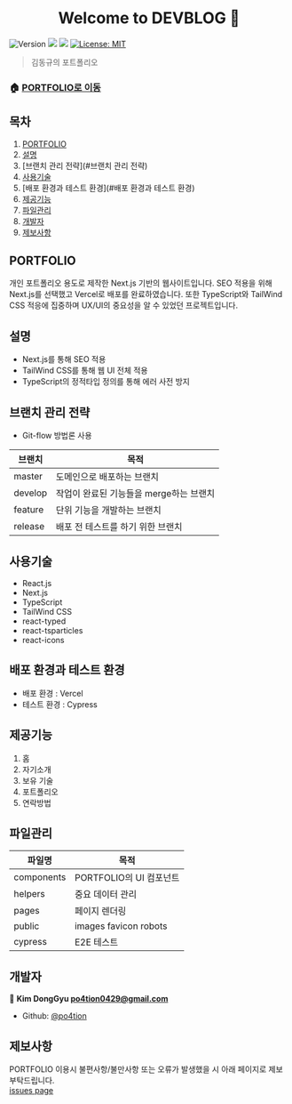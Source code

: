 <h1 align="center">Welcome to DEVBLOG 👋</h1>
<p>
  <img alt="Version" src="https://img.shields.io/badge/version-1.0.0-blue.svg?cacheSeconds=2592000" />
  <img src="https://img.shields.io/badge/yarn-%3E%3D1.22.5-blue.svg" />
  <img src="https://img.shields.io/badge/npm-%3E%3D8.1.0-blue.svg" />
  <a href="#" target="_blank">
    <img alt="License: MIT" src="https://img.shields.io/badge/License-MIT-yellow.svg" />
  </a>
</p>

> 김동규의 포트폴리오

### 🏠 [PORTFOLIO로 이동](https://portfolio-po4tion.vercel.app/)

## 목차

1. [PORTFOLIO](#PORTFOLIO)
2. [설명](#설명)
3. [브랜치 관리 전략](#브랜치 관리 전략)
4. [사용기술](#사용기술)
5. [배포 환경과 테스트 환경](#배포 환경과 테스트 환경)
6. [제공기능](#제공기능)
7. [파일관리](#파일관리)
8. [개발자](#개발자)
9. [제보사항](#제보사항)

## PORTFOLIO

개인 포트폴리오 용도로 제작한 Next.js 기반의 웹사이트입니다. SEO 적용을 위해 Next.js를 선택했고 Vercel로 배포를 완료하였습니다. 또한 TypeScript와 TailWind CSS 적응에 집중하며 UX/UI의 중요성을 알 수 있었던 프로젝트입니다.

## 설명

- Next.js를 통해 SEO 적용
- TailWind CSS를 통해 웹 UI 전체 적용
- TypeScript의 정적타입 정의를 통해 에러 사전 방지

## 브랜치 관리 전략

- Git-flow 방법론 사용

| 브랜치  | 목적                                    |
| ------- | --------------------------------------- |
| master  | 도메인으로 배포하는 브랜치              |
| develop | 작업이 완료된 기능들을 merge하는 브랜치 |
| feature | 단위 기능을 개발하는 브랜치             |
| release | 배포 전 테스트를 하기 위한 브랜치       |

## 사용기술

- React.js
- Next.js
- TypeScript
- TailWind CSS
- react-typed
- react-tsparticles
- react-icons

## 배포 환경과 테스트 환경

- 배포 환경 : Vercel
- 테스트 환경 : Cypress

## 제공기능

1. 홈
2. 자기소개
3. 보유 기술
4. 포트폴리오
5. 연락방법

## 파일관리

| 파일명     | 목적                    |
| ---------- | ----------------------- |
| components | PORTFOLIO의 UI 컴포넌트 |
| helpers    | 중요 데이터 관리        |
| pages      | 페이지 렌더링           |
| public     | images favicon robots   |
| cypress    | E2E 테스트              |

## 개발자

👤 **Kim DongGyu <po4tion0429@gmail.com>**

- Github: [@po4tion](https://github.com/po4tion)

## 제보사항

PORTFOLIO 이용시 불편사항/불만사항 또는 오류가 발생했을 시 아래 페이지로 제보 부탁드립니다.<br> [issues page](https://github.com/po4tion/portfolio/issues)

